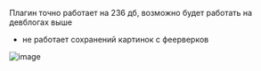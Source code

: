 Плагин точно работает на 236 дб, возможно будет работать на девблогах выше

- не работает сохранений картинок с феерверков

![image](https://github.com/user-attachments/assets/0c62a25f-eec4-45d7-917b-49de3012fdcb)
